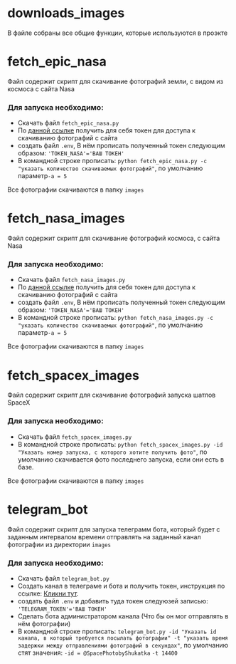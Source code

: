 # downloads_images
В файле собраны все общие функции, которые используются в проэкте

# fetch_epic_nasa
Файл содержит скрипт для скачивание фотографий земли, с видом из космоса с сайта Nasa 

### Для запуска необходимо:
- Скачать файл `fetch_epic_nasa.py`
- По [данной ссылке](https://api.nasa.gov/#apod) получить для себя токен для доступа к скачиванию фотографий с сайта
- создать файл `.env`, В нём прописать полученный токен следующим образом: `'TOKEN_NASA'='ВАШ ТОКЕН'`
- В командной строке прописать: `python fetch_epic_nasa.py -с "указать количество скачиваемых фотографий"`, по умолчанию параметр`-a = 5`

Все фотографии скачиваются в папку `images`

# fetch_nasa_images
Файл содержит скрипт для скачивание фотографий космоса, с сайта Nasa 
### Для запуска необходимо:
- Скачать файл `fetch_nasa_images.py`
- По [данной ссылке](https://api.nasa.gov/#apod) получить для себя токен для доступа к скачиванию фотографий с сайта
- создать файл `.env`, В нём прописать полученный токен следующим образом: `'TOKEN_NASA'='ВАШ ТОКЕН'`
- В командной строке прописать: `python fetch_nasa_images.py -с "указать количество скачиваемых фотографий"`, по умолчанию параметр`-a = 5`

Все фотографии скачиваются в папку `images`

# fetch_spacex_images
Файл содержит скрипт для скачивание фотографий запуска шатлов SpaceX
### Для запуска необходимо:
- Скачать файл `fetch_spacex_images.py`
- В командной строке прописать: `python fetch_spacex_images.py -id "Указать номер запуска, с которого хотите получить фото"`, по умолчанию скачивается фото последнего запуска, если они есть в базе.

Все фотографии скачиваются в папку `images`

# telegram_bot
Файл содержит скрипт для запуска телеграмм бота, который будет с заданным интервалом времени отправлять на заданный канал фотографии из директории `images`
### Для запуска необходимо:
- Скачать файл `telegram_bot.py`
- Создать канал в телеграме и бота и получить токен, инструкция по ссылке: [Кликни тут](https://smmplanner.com/blog/otlozhennyj-posting-v-telegram/).
- создать файл `.env` и добавить туда токен следуюзей записью: `'TELEGRAM_TOKEN'='ВАШ ТОКЕН'`
- Сделать бота администратором канала (Что бы он мог отправлять в нём фотографии)
- В командной строке прописать: `telegram_bot.py -id "Указать id канала, в который требуется посылать фотографии" -t "указать время задержки между отправлениями фотографий в секундах"`, по умолчанию стят значения: `-id = @SpacePhotobyShukatka` `-t 14400`
